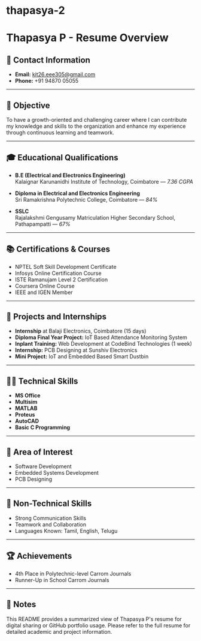 # thapasya-2
# Thapasya P - Resume Overview

## 📧 Contact Information
- **Email:** kit26.eee305@gmail.com  
- **Phone:** +91 94870 05055  

---

## 🎯 Objective
To have a growth-oriented and challenging career where I can contribute my knowledge and skills to the organization and enhance my experience through continuous learning and teamwork.

---

## 🎓 Educational Qualifications
- **B.E (Electrical and Electronics Engineering)**  
  Kalaignar Karunanidhi Institute of Technology, Coimbatore — *7.36 CGPA*

- **Diploma in Electrical and Electronics Engineering**  
  Sri Ramakrishna Polytechnic College, Coimbatore — *84%*

- **SSLC**  
  Rajalakshmi Gengusamy Matriculation Higher Secondary School, Pathapampatti — *67%*

---

## 📚 Certifications & Courses
- NPTEL Soft Skill Development Certificate
- Infosys Online Certification Course
- ISTE Ramanujam Level 2 Certification
- Coursera Online Course
- IEEE and IGEN Member

---

## 💼 Projects and Internships
- **Internship** at Balaji Electronics, Coimbatore (15 days)
- **Diploma Final Year Project:** IoT Based Attendance Monitoring System
- **Inplant Training:** Web Development at CodeBind Technologies (1 week)
- **Internship:** PCB Designing at Sunshiv Electronics
- **Mini Project:** IoT and Embedded Based Smart Dustbin

---

## 🧑‍💻 Technical Skills
- **MS Office**
- **Multisim**
- **MATLAB**
- **Proteus**
- **AutoCAD**
- **Basic C Programming**

---

## 🔧 Area of Interest
- Software Development  
- Embedded Systems Development  
- PCB Designing

---

## 🎯 Non-Technical Skills
- Strong Communication Skills
- Teamwork and Collaboration
- Languages Known: Tamil, English, Telugu

---

## 🏆 Achievements
- 4th Place in Polytechnic-level Carrom Journals
- Runner-Up in School Carrom Journals

---

## 📌 Notes
This README provides a summarized view of Thapasya P's resume for digital sharing or GitHub portfolio usage. Please refer to the full resume for detailed academic and project information.
